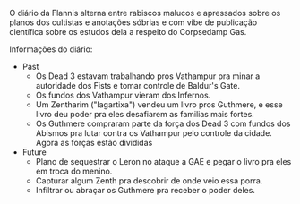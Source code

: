 O diário da Flannis alterna entre rabiscos malucos e apressados sobre os planos dos cultistas e anotações sóbrias e com vibe de publicação científica sobre os estudos dela a respeito do Corpsedamp Gas. 

Informações do diário:
- Past
	- Os Dead 3 estavam trabalhando pros Vathampur pra minar a autoridade dos Fists e tomar controle de Baldur's Gate.
	- Os fundos dos Vathampur vieram dos Infernos. 
	- Um Zentharim ("lagartixa") vendeu um livro pros Guthmere, e esse livro deu poder pra eles desafiarem as familias mais fortes. 
	- Os Guthmere compraram parte da força dos Dead 3 com fundos dos Abismos pra lutar contra os Vathampur pelo controle da cidade. Agora as forças estão divididas
- Future
	- Plano de sequestrar o Leron no ataque a GAE e pegar o livro pra eles em troca do menino. 
	- Capturar algum Zenth pra descobrir de onde veio essa porra. 
	- Infiltrar ou abraçar os Guthmere pra receber o poder deles.